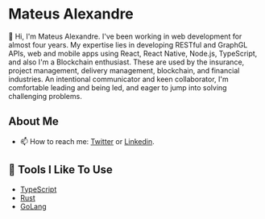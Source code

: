 # Mateus Alexandre

👋 Hi, I'm Mateus Alexandre. I've been working in web development for almost four years. My expertise lies in developing RESTful and GraphGL APIs, web and mobile apps using React, React Native, Node.js, TypeScript, and also I'm a Blockchain enthusiast. These are used by the insurance, project management, delivery management, blockchain, and financial industries. An intentional communicator and keen collaborator, I'm comfortable leading and being led, and eager to jump into solving challenging problems.

## About Me

- 📫 How to reach me: [Twitter](https://twitter.com/jmamadeu) or [Linkedin](https://www.linkedin.com/in/jmamadeu/).

## 🔧 Tools I Like To Use

- [TypeScript](https://www.typescriptlang.org/)
- [Rust](https://www.rust-lang.org/)
- [GoLang](https://go.dev/)
